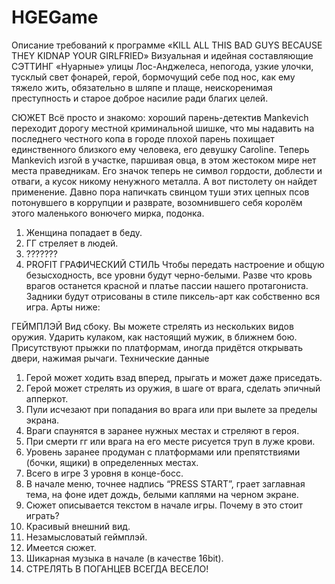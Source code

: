 
HGEGame
=======
Описание требований к программе
«KILL ALL THIS BAD GUYS BECAUSE THEY KIDNAP YOUR GIRLFRIED»
Визуальная и идейная составляющие
СЭТТИНГ
«Нуарные» улицы Лос-Анджелеса, непогода, узкие улочки, тусклый свет фонарей,
герой, бормочущий себе под нос, как ему тяжело жить, обязательно в шляпе и плаще,
неискоренимая преступность и старое доброе насилие ради благих целей.

СЮЖЕТ
Всё просто и знакомо: хороший парень-детектив Mankevich переходит дорогу местной 
криминальной шишке, что мы надавить на последнего честного копа в городе плохой 
парень похищает единственного близкого ему человека, его девушку Caroline. Теперь
Mankevich изгой в участке, паршивая овца, в этом жестоком мире нет места праведникам. 
Его значок теперь не символ гордости, доблести и отваги, а кусок никому ненужного металла.
А вот пистолету он найдет применение. Давно пора напичкать свинцом туши этих цепных псов
потонувшего в коррупции и разврате, возомнившего себя королём этого маленького вонючего
мирка, подонка.

1.	Женщина попадает в беду.
2.	ГГ стреляет в людей.
3.	???????
4.	PROFIT
ГРАФИЧЕСКИЙ СТИЛЬ
Чтобы передать настроение и общую безысходность, все уровни будут
черно-белыми. Разве что кровь врагов останется красной и платье пассии 
нашего протагониста. Задники будут отрисованы в стиле пиксель-арт как собственно вся игра.
Арты ниже: 

ГЕЙМПЛЭЙ
Вид сбоку. Вы можете стрелять из нескольких видов оружия. Ударить кулаком, как настоящий мужик,
в ближнем бою. Присутствуют прыжки по платформам, иногда придётся открывать двери, нажимая рычаги.
Технические данные
1.	Герой может ходить взад вперед, прыгать и может даже приседать.
2.	Герой может стрелять из оружия, в шаге от врага, сделать эпичный апперкот. 
3.	Пули исчезают при попадания во врага или при вылете за пределы экрана.
4.	Враги спаунятся в заранее нужных местах и стреляют в героя.
5.	При смерти гг или врага на его месте рисуется труп в луже крови.
6.	Уровень заранее продуман с платформами или препятствиями (бочки, ящики) в определенных местах.
7.	Всего в игре 3 уровня в конце-босс.
8.	В начале меню, точнее надпись “PRESS START”, грает заглавная тема, на фоне идет дождь, белыми
каплями на черном экране.
9.	Сюжет описывается текстом в начале игры.
Почему в это стоит играть?
1.	Красивый внешний вид.
2.	Незамысловатый геймплэй.
3.	Имеется сюжет.
4.	Шикарная музыка в начале (в качестве 16bit).
5.	СТРЕЛЯТЬ В ПОГАНЦЕВ ВСЕГДА ВЕСЕЛО!
